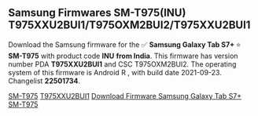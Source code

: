 <h2>Samsung Firmwares SM-T975(INU) T975XXU2BUI1/T975OXM2BUI2/T975XXU2BUI1</h2>
Download the Samsung firmware for the ✅ <strong>Samsung Galaxy Tab S7+ </strong> ⭐ <strong>SM-T975</strong> with product code <strong>INU</strong> <strong> from India</strong>. This firmware has version number PDA <strong>T975XXU2BUI1</strong> and CSC T975OXM2BUI2. The operating system of this firmware is Android R , with build date 2021-09-23. Changelist <strong>22501734</strong>.


[SM-T975](https://samfirm.shop/samsung/model/SM-T975)
[T975XXU2BUI1](https://samfirm.shop/samsung/pda/T975XXU2BUI1)
[Download Firmware Samsung Galaxy Tab S7+ SM-T975](https://samfirm.shop/samsung/firmware/458870)

